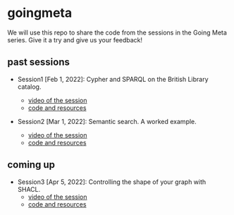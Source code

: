# goingmeta

We will use this repo to share the code from the sessions in the Going Meta series. Give it a try and give us your feedback!

## past sessions

* Session1 [Feb 1, 2022]: Cypher and SPARQL on the British Library catalog.
    * [video of the session](https://www.youtube.com/watch?v=NQqWBnyQlS4)
    * [code and resources](https://github.com/jbarrasa/goingmeta/tree/main/session1)

* Session2 [Mar 1, 2022]: Semantic search. A worked example.
    * [video of the session](https://www.youtube.com/watch?v=y6eCKIRsA64)
    * [code and resources](https://github.com/jbarrasa/goingmeta/tree/main/session2)

## coming up

* Session3 [Apr 5, 2022]: Controlling the shape of your graph with SHACL.
   * [video of the session](#)
   * [code and resources](#)

